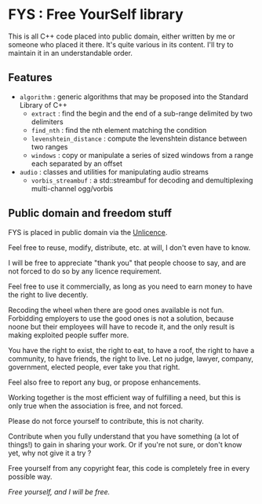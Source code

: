 FYS : Free YourSelf library
===

This is all C++ code placed into public domain, either written by me or someone who placed it there. It's quite various in its content. I'll try to maintain it in an understandable order.

Features
--------

* `algorithm` : generic algorithms that may be proposed into the Standard Library of C++
  * `extract` : find the begin and the end of a sub-range delimited by two delimiters
  * `find_nth` : find the nth element matching the condition
  * `levenshtein_distance` : compute the levenshtein distance between two ranges
  * `windows` : copy or manipulate a series of sized windows from a range each separated by an offset
* `audio` : classes and utilities for manipulating audio streams
  * `vorbis_streambuf` : a std::streambuf for decoding and demultiplexing multi-channel ogg/vorbis

Public domain and freedom stuff
-------------------------------

FYS is placed in public domain via the [Unlicence](http://unlicense.org/).

Feel free to reuse, modify, distribute, etc. at will, I don't even have to know.

I will be free to appreciate "thank you" that people choose to say, and are not forced to do so by any licence requirement.

Feel free to use it commercially, as long as you need to earn money to have the right to live decently.

Recoding the wheel when there are good ones available is not fun. Forbidding employers to use the good ones is not a solution, because noone but their employees will have to recode it, and the only result is making exploited people suffer more.

You have the right to exist, the right to eat, to have a roof, the right to have a community, to have friends, the right to live. Let no judge, lawyer, company, government, elected people, ever take you that right.

Feel also free to report any bug, or propose enhancements.

Working together is the most efficient way of fulfilling a need, but this is only true when the association is free, and not forced.

Please do not force yourself to contribute, this is not charity.

Contribute when you fully understand that you have something (a lot of things!) to gain in sharing your work. Or if you're not sure, or don't know yet, why not give it a try ?

Free yourself from any copyright fear, this code is completely free in every possible way.

*Free yourself, and I will be free.*
